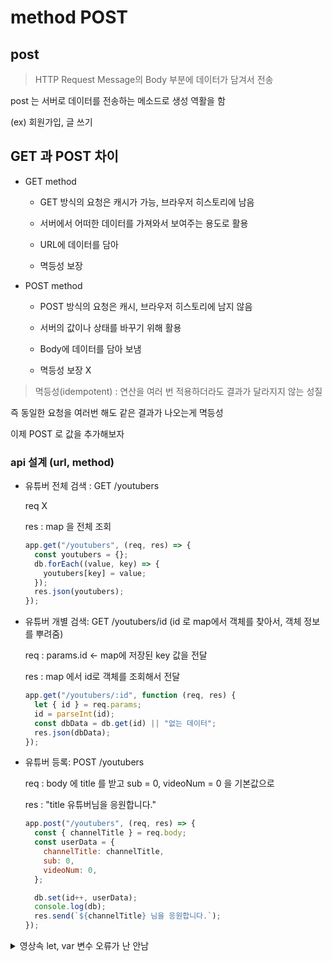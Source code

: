 # method POST

## post

> HTTP Request Message의 Body 부분에 데이터가 담겨서 전송

post 는 서버로 데이터를 전송하는 메소드로 생성 역활을 함

(ex) 회원가입, 글 쓰기

## GET 과 POST 차이

- GET method

  - GET 방식의 요청은 캐시가 가능, 브라우저 히스토리에 남음

  - 서버에서 어떠한 데이터를 가져와서 보여주는 용도로 활용

  - URL에 데이터를 담아

  - 멱등성 보장

- POST method

  - POST 방식의 요청은 캐시, 브라우저 히스토리에 남지 않음

  - 서버의 값이나 상태를 바꾸기 위해 활용

  - Body에 데이터를 담아 보냄

  - 멱등성 보장 X

> 멱등성(idempotent) : 연산을 여러 번 적용하더라도 결과가 달라지지 않는 성질

즉 동일한 요청을 여러번 해도 같은 결과가 나오는게 멱등성

이제 POST 로 값을 추가해보자

### api 설계 (url, method)

- 유튜버 전체 검색 : GET /youtubers

  req X

  res : map 을 전체 조회

  ```js
  app.get("/youtubers", (req, res) => {
    const youtubers = {};
    db.forEach((value, key) => {
      youtubers[key] = value;
    });
    res.json(youtubers);
  });
  ```

- 유튜버 개별 검색: GET /youtubers/id (id 로 map에서 객체를 찾아서, 객체 정보를 뿌려줌)

  req : params.id <- map에 저장된 key 값을 전달

  res : map 에서 id로 객체를 조회해서 전달

  ```js
  app.get("/youtubers/:id", function (req, res) {
    let { id } = req.params;
    id = parseInt(id);
    const dbData = db.get(id) || "없는 데이터";
    res.json(dbData);
  });
  ```

- 유튜버 등록: POST /youtubers

  req : body 에 title 를 받고 sub = 0, videoNum = 0 을 기본값으로

  res : "title 유튜버님을 응원합니다."

  ```js
  app.post("/youtubers", (req, res) => {
    const { channelTitle } = req.body;
    const userData = {
      channelTitle: channelTitle,
      sub: 0,
      videoNum: 0,
    };

    db.set(id++, userData);
    console.log(db);
    res.send(`${channelTitle} 님을 응원합니다.`);
  });
  ```

<details>
<summary>영상속 let, var 변수 오류가 난 안남</summary>

```js
const express = require("express");
const app = express();

app.use(express.json());

const db = new Map();
const data1 = {
  channelTitle: "침착맨",
  sub: 1,
  videoNum: 2,
};

let id = 1;
db.set(id++, data1);

// REST API 설계
app.get("/youtubers/:id", function (req, res) {
  let { id } = req.params;
  id = parseInt(id);
  const dbData = db.get(id) || "없는 데이터";
  res.json(dbData);
});

app.post("/youtubers", (req, res) => {
  const { channelTitle } = req.body;
  const userData = {
    channelTitle: channelTitle,
    sub: 0,
    videoNum: 0,
  };

  db.set(id++, userData);
  console.log(db);
  res.send(`${channelTitle} 님을 응원합니다.`);
});

app.listen(3000);
```

나 이해가 안가는게 강의 영상에서 db id 변수를 왜 let 으로 해서 오류가 난건지 모르겠음

지금 내 코드로는 전혀 문제가 안생겼거든? var 안써도?

블록이 아닌곳에서 let 하면 전역변수 되자너

</details>

